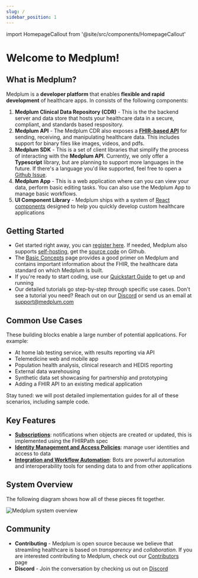 ```yaml
---
slug: /
sidebar_position: 1
---
```


import HomepageCallout from '@site/src/components/HomepageCallout'

# Welcome to Medplum!

<section className="homepage-grid">
    <HomepageCallout title="Get Started" body="Write your first medical application in 5 minutes" linkText="Read more" linkRef="/tutorials/api-basics/create-fhir-data" />
    <HomepageCallout title="API Docs" body="Reference documentation about Medplum's client API for reading and writing healthcare data" linkText="Read more" linkRef="/api" />
    <HomepageCallout title="Use Cases" body="See how to apply Medplum against your healthcare problem" linkText="Read more" linkRef="#" />
    <HomepageCallout title="Basic Concepts" body="Learn the basic concepts behind Medplum and the FHIR standard for healthcare data" linkText="Read more" linkRef="#" />
</section>

## What is Medplum?

Medplum is a **developer platform** that enables **flexible and rapid development** of healthcare apps. In consists of the following components:

1. **Medplum Clinical Data Repository (CDR)** - This is the the backend server and data store that hosts your healthcare data in a secure, compliant, and standards based respository.
2. **Medplum API** - The Medplum CDR also exposes a **[FHIR-based API](/api)** for sending, receiving, and manipulating healthcare data. This includes support for binary files like images, videos, and pdfs.
3. **Medplum SDK** - This is a set of client libraries that simplify the process of interacting with the **Medplum API**. Currently, we only offer a **Typescript** library, but are planning to support more languages in the future. If there's a language you'd like supported, feel free to open a [Github Issue](https://github.com/medplum/medplum/issues).
4. **Medplum App** - This is a web application where can you can view your data, perform basic editing tasks. You can also use the Medplum App to manage basic workflows.
5. **UI Component Library** - Medplum ships with a system of [React components](/tutorials/react-components/hello-world-part-1) designed to help you quickly develop custom healthcare applications

## Getting Started

- Get started right away, you can [register here](https://app.medplum.com/register). If needed, Medplum also supports [self-hosting](self_hosting), get the [source code](https://github.com/medplum/medplum) on Github.
- The [Basic Concepts](/fhir-basics) page provides a good primer on Medplum and contains important information about the FHIR, the healthcare data standard on which Medplum is built.
- If you're ready to start coding, use our [Quickstart Guide](/tutorials/api-basics/create-fhir-data) to get up and running
- Our detailed tutorials go step-by-step through specific use cases. Don't see a tutorial you need? Reach out on our [Discord](https://discord.gg/UBAWwvrVeN) or send us an email at [support@medplum.com](mailto:support@medplum.com)

## Common Use Cases

These building blocks enable a large number of potential applications. For example:

- At home lab testing service, with results reporting via API
- Telemedicine web and mobile app
- Population health analysis, clinical research and HEDIS reporting
- External data warehousing
- Synthetic data set showcasing for partnership and prototyping
- Adding a FHIR API to an existing medical application

Stay tuned: we will post detailed implementation guides for all of these scenarios, including sample code.

## Key Features

- **[Subscriptions](fhir-basics#subscriptions-listening-for-changes)**: notifications when objects are created or updated, this is implemented using the FHIRPath spec
- **[Identity Management and Access Policies](app/access-control)**: manage user identities and access to data
- **[Integration and Workflow Automation](tutorials/bots/intro)**: Bots are powerful automation and interoperability tools for sending data to and from other applications

## System Overview

The following diagram shows how all of these pieces fit together.

![Medplum system overview](/img/medplum-overview.svg)

## Community

- **Contributing** - Medplum is open source because we believe that streamling healthcare is based on _transparency_ and _collaboration_. If you are interested contributing to Medplum, check out our [Contributors](/community/contributing) page
- **Discord** - Join the conversation by checking us out on [Discord](https://discord.gg/UBAWwvrVeN)
